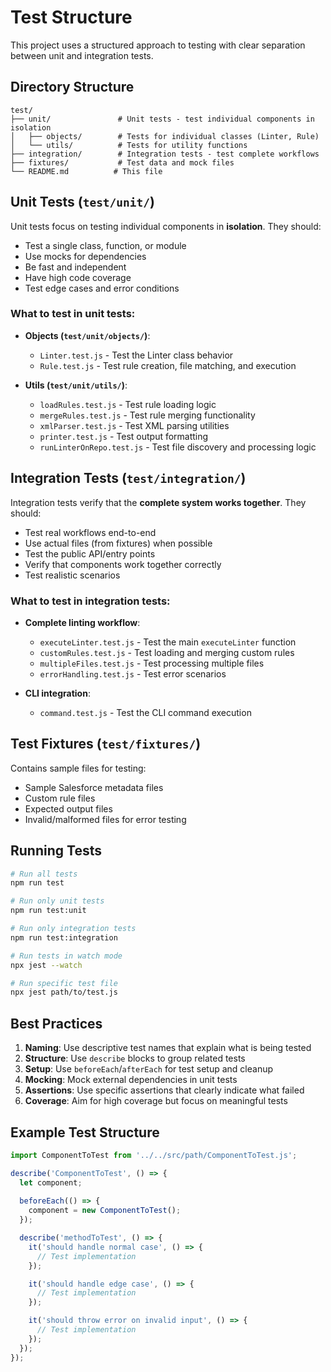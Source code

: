 # Test Structure

This project uses a structured approach to testing with clear separation between unit and integration tests.

## Directory Structure

```
test/
├── unit/               # Unit tests - test individual components in isolation
│   ├── objects/        # Tests for individual classes (Linter, Rule)
│   └── utils/          # Tests for utility functions
├── integration/        # Integration tests - test complete workflows
├── fixtures/           # Test data and mock files
└── README.md          # This file
```

## Unit Tests (`test/unit/`)

Unit tests focus on testing individual components in **isolation**. They should:

- Test a single class, function, or module
- Use mocks for dependencies
- Be fast and independent
- Have high code coverage
- Test edge cases and error conditions

### What to test in unit tests:

- **Objects (`test/unit/objects/`)**:
  - `Linter.test.js` - Test the Linter class behavior
  - `Rule.test.js` - Test rule creation, file matching, and execution
  
- **Utils (`test/unit/utils/`)**:
  - `loadRules.test.js` - Test rule loading logic
  - `mergeRules.test.js` - Test rule merging functionality
  - `xmlParser.test.js` - Test XML parsing utilities
  - `printer.test.js` - Test output formatting
  - `runLinterOnRepo.test.js` - Test file discovery and processing logic

## Integration Tests (`test/integration/`)

Integration tests verify that the **complete system works together**. They should:

- Test real workflows end-to-end
- Use actual files (from fixtures) when possible
- Test the public API/entry points
- Verify that components work together correctly
- Test realistic scenarios

### What to test in integration tests:

- **Complete linting workflow**:
  - `executeLinter.test.js` - Test the main `executeLinter` function
  - `customRules.test.js` - Test loading and merging custom rules
  - `multipleFiles.test.js` - Test processing multiple files
  - `errorHandling.test.js` - Test error scenarios

- **CLI integration**:
  - `command.test.js` - Test the CLI command execution

## Test Fixtures (`test/fixtures/`)

Contains sample files for testing:
- Sample Salesforce metadata files
- Custom rule files
- Expected output files
- Invalid/malformed files for error testing

## Running Tests

```bash
# Run all tests
npm run test

# Run only unit tests
npm run test:unit

# Run only integration tests  
npm run test:integration

# Run tests in watch mode
npx jest --watch

# Run specific test file
npx jest path/to/test.js
```

## Best Practices

1. **Naming**: Use descriptive test names that explain what is being tested
2. **Structure**: Use `describe` blocks to group related tests
3. **Setup**: Use `beforeEach`/`afterEach` for test setup and cleanup
4. **Mocking**: Mock external dependencies in unit tests
5. **Assertions**: Use specific assertions that clearly indicate what failed
6. **Coverage**: Aim for high coverage but focus on meaningful tests

## Example Test Structure

```javascript
import ComponentToTest from '../../src/path/ComponentToTest.js';

describe('ComponentToTest', () => {
  let component;
  
  beforeEach(() => {
    component = new ComponentToTest();
  });

  describe('methodToTest', () => {
    it('should handle normal case', () => {
      // Test implementation
    });

    it('should handle edge case', () => {
      // Test implementation  
    });

    it('should throw error on invalid input', () => {
      // Test implementation
    });
  });
});
``` 